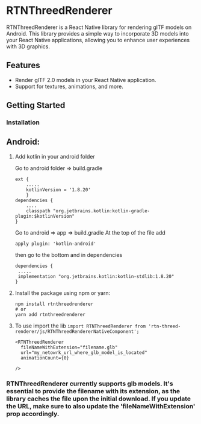 # RTNThreedRenderer

RTNThreedRenderer is a React Native library for rendering glTF models on Android. This library provides a simple way to incorporate 3D models into your React Native applications, allowing you to enhance user experiences with 3D graphics.

## Features

- Render glTF 2.0 models in your React Native application.
- Support for textures, animations, and more.

## Getting Started

### Installation

## Android:

1. Add kotlin in your android folder

   Go to android folder => build.gradle

   ```
   ext {
       .....
       kotlinVersion = '1.8.20'
       }
   dependencies {
       ....
       classpath "org.jetbrains.kotlin:kotlin-gradle-plugin:$kotlinVersion"
   }
   ```

   Go to android => app => build.gradle
   At the top of the file add

   `apply plugin: 'kotlin-android'`

   then go to the bottom and in dependencies

   ```
   dependencies {
    .....
    implementation "org.jetbrains.kotlin:kotlin-stdlib:1.8.20"
   }
   ```

2. Install the package using npm or yarn:

   ```
   npm install rtnthreedrenderer
   # or
   yarn add rtnthreedrenderer
   ```

3. To use import the lib
   `import RTNThreedRenderer from 'rtn-threed-renderer/js/RTNThreedRendererNativeComponent';`

   ```
   <RTNThreedRenderer
     fileNameWithExtension="filename.glb"
     url="my_netowrk_url_where_glb_model_is_located"
     animationCount={0}

   />
   ```

### RTNThreedRenderer currently supports glb models. It's essential to provide the filename with its extension, as the library caches the file upon the initial download. If you update the URL, make sure to also update the 'fileNameWithExtension' prop accordingly.
